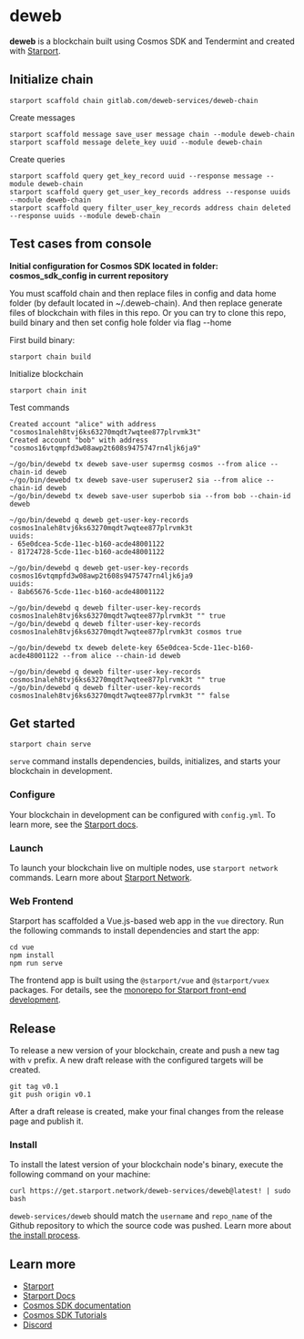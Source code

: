 # deweb
**deweb** is a blockchain built using Cosmos SDK and Tendermint and created with [Starport](https://github.com/tendermint/starport).

## Initialize chain
```
starport scaffold chain gitlab.com/deweb-services/deweb-chain
```

Create messages
```
starport scaffold message save_user message chain --module deweb-chain
starport scaffold message delete_key uuid --module deweb-chain
```

Create queries
```
starport scaffold query get_key_record uuid --response message --module deweb-chain
starport scaffold query get_user_key_records address --response uuids --module deweb-chain
starport scaffold query filter_user_key_records address chain deleted --response uuids --module deweb-chain
```

## Test cases from console

**Initial configuration for Cosmos SDK located in folder: cosmos_sdk_config in current repository**

You must scaffold chain and then replace files in config and data home folder (by default located in ~/.deweb-chain).
And then replace generate files of blockchain with files in this repo.
Or you can try to clone this repo, build binary and then set config hole folder via flag --home

First build binary:
```
starport chain build
```
Initialize blockchain
```
starport chain init
```

Test commands
```
Created account "alice" with address "cosmos1naleh8tvj6ks63270mqdt7wqtee877plrvmk3t"
Created account "bob" with address "cosmos16vtqmpfd3w08awp2t608s9475747rn4ljk6ja9"

~/go/bin/dewebd tx deweb save-user supermsg cosmos --from alice --chain-id deweb
~/go/bin/dewebd tx deweb save-user superuser2 sia --from alice --chain-id deweb
~/go/bin/dewebd tx deweb save-user superbob sia --from bob --chain-id deweb

~/go/bin/dewebd q deweb get-user-key-records cosmos1naleh8tvj6ks63270mqdt7wqtee877plrvmk3t
uuids:
- 65e0dcea-5cde-11ec-b160-acde48001122
- 81724728-5cde-11ec-b160-acde48001122

~/go/bin/dewebd q deweb get-user-key-records cosmos16vtqmpfd3w08awp2t608s9475747rn4ljk6ja9
uuids:
- 8ab65676-5cde-11ec-b160-acde48001122

~/go/bin/dewebd q deweb filter-user-key-records cosmos1naleh8tvj6ks63270mqdt7wqtee877plrvmk3t "" true
~/go/bin/dewebd q deweb filter-user-key-records cosmos1naleh8tvj6ks63270mqdt7wqtee877plrvmk3t cosmos true

~/go/bin/dewebd tx deweb delete-key 65e0dcea-5cde-11ec-b160-acde48001122 --from alice --chain-id deweb

~/go/bin/dewebd q deweb filter-user-key-records cosmos1naleh8tvj6ks63270mqdt7wqtee877plrvmk3t "" true
~/go/bin/dewebd q deweb filter-user-key-records cosmos1naleh8tvj6ks63270mqdt7wqtee877plrvmk3t "" false
```


## Get started

```
starport chain serve
```

`serve` command installs dependencies, builds, initializes, and starts your blockchain in development.

### Configure

Your blockchain in development can be configured with `config.yml`. To learn more, see the [Starport docs](https://docs.starport.network).

### Launch

To launch your blockchain live on multiple nodes, use `starport network` commands. Learn more about [Starport Network](https://github.com/tendermint/spn).

### Web Frontend

Starport has scaffolded a Vue.js-based web app in the `vue` directory. Run the following commands to install dependencies and start the app:

```
cd vue
npm install
npm run serve
```

The frontend app is built using the `@starport/vue` and `@starport/vuex` packages. For details, see the [monorepo for Starport front-end development](https://github.com/tendermint/vue).

## Release
To release a new version of your blockchain, create and push a new tag with `v` prefix. A new draft release with the configured targets will be created.

```
git tag v0.1
git push origin v0.1
```

After a draft release is created, make your final changes from the release page and publish it.

### Install
To install the latest version of your blockchain node's binary, execute the following command on your machine:

```
curl https://get.starport.network/deweb-services/deweb@latest! | sudo bash
```
`deweb-services/deweb` should match the `username` and `repo_name` of the Github repository to which the source code was pushed. Learn more about [the install process](https://github.com/allinbits/starport-installer).

## Learn more

- [Starport](https://github.com/tendermint/starport)
- [Starport Docs](https://docs.starport.network)
- [Cosmos SDK documentation](https://docs.cosmos.network)
- [Cosmos SDK Tutorials](https://tutorials.cosmos.network)
- [Discord](https://discord.gg/cosmosnetwork)
